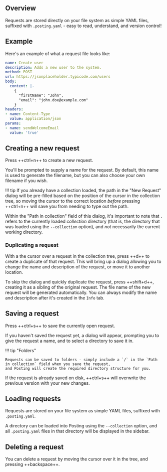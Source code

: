 ## Overview

Requests are stored directly on your file system as simple YAML files, suffixed with `.posting.yaml` - easy to read, understand, and version control!

## Example

Here's an example of what a request file looks like:

```yaml
name: Create user
description: Adds a new user to the system.
method: POST
url: https://jsonplaceholder.typicode.com/users
body: 
  content: |-
    {
      "firstName": "John",
      "email": "john.doe@example.com"
    }
headers:
- name: Content-Type
  value: application/json
params:
- name: sendWelcomeEmail
  value: 'true'
```

## Creating a new request

Press ++ctrl+n++ to create a new request.

You'll be prompted to supply a name for the request.
By default, this name is used to generate the filename, but you can also choose your own filename if you wish.

!!! tip
    If you already have a collection loaded, the path in the "New Request" dialog will be pre-filled based on the position of the cursor in the collection tree, so moving the cursor to the correct location *before* pressing ++ctrl+n++ will save you from needing to type out the path.

Within the "Path in collection" field of this dialog, it's important to note that `.` refers to the currently loaded *collection* directory (that is, the directory that was loaded using the `--collection` option), and *not* necessarily the current working directory.

### Duplicating a request

With a the cursor over a request in the collection tree, press ++d++ to create a duplicate of that request. This will bring up a dialog allowing you to change the name and description of the request, or move it to another location.

To skip the dialog and quickly duplicate the request, press ++shift+d++, creating it as a sibling of the original request. The file name of the new request will be generated automatically. You can always modify the name and description after it's created in the `Info` tab.

## Saving a request

Press ++ctrl+s++ to save the currently open request.

If you haven't saved the request yet, a dialog will appear, prompting you to give the request a name, and to select a directory to save it in.

!!! tip "Folders"

    Requests can be saved to folders - simply include a `/` in the `Path in collection` field when you save the request,
    and Posting will create the required directory structure for you.

If the request is already saved on disk, ++ctrl+s++ will overwrite the previous version with your new changes.

## Loading requests

Requests are stored on your file system as simple YAML files, suffixed with `.posting.yaml`.

A directory can be loaded into Posting using the `--collection` option, and all `.posting.yaml` files in that directory will be displayed in the sidebar.

## Deleting a request

You can delete a request by moving the cursor over it in the tree, and pressing ++backspace++.
